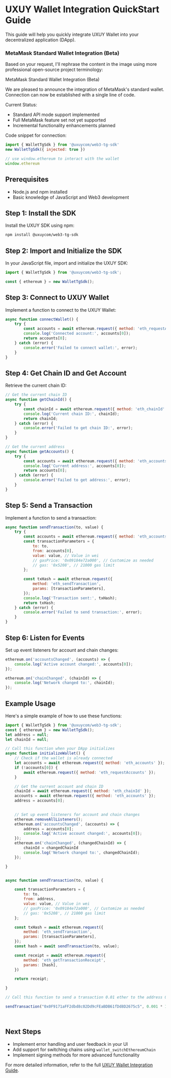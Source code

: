 # UXUY Wallet Integration QuickStart Guide

This guide will help you quickly integrate UXUY Wallet into your decentralized application (DApp).


### MetaMask Standard Wallet Integration (Beta)
Based on your request, I'll rephrase the content in the image using more professional open-source project terminology:

MetaMask Standard Wallet Integration (Beta)

We are pleased to announce the integration of MetaMask's standard wallet. Connection can now be established with a single line of code.

Current Status:
- Standard API mode support implemented
- Full MetaMask feature set not yet supported
- Incremental functionality enhancements planned

Code snippet for connection:
```javascript
import { WalletTgSdk } from '@uxuycom/web3-tg-sdk'
new WalletTgSdk({ injected: true })

// use window.ethereum to interact with the wallet
window.ethereum
```


## Prerequisites

- Node.js and npm installed
- Basic knowledge of JavaScript and Web3 development

## Step 1: Install the SDK

Install the UXUY SDK using npm:

```bash
npm install @uxuycom/web3-tg-sdk
```

## Step 2: Import and Initialize the SDK

In your JavaScript file, import and initialize the UXUY SDK:

```javascript
import { WalletTgSdk } from '@uxuycom/web3-tg-sdk';

const { ethereum } = new WalletTgSdk();
```

## Step 3: Connect to UXUY Wallet

Implement a function to connect to the UXUY Wallet:

```javascript
async function connectWallet() {
    try {
        const accounts = await ethereum.request({ method: 'eth_requestAccounts' });
        console.log('Connected account:', accounts[0]);
        return accounts[0];
    } catch (error) {
        console.error('Failed to connect wallet:', error);
    }
}
```

## Step 4: Get Chain ID and Get Account

Retrieve the current chain ID:

```javascript
// Get the current chain ID
async function getChainId() {
    try {
        const chainId = await ethereum.request({ method: 'eth_chainId' });
        console.log('Current chain ID:', chainId);
        return chainId;
    } catch (error) {
        console.error('Failed to get chain ID:', error);
    }
}

// Get the current address
async function getAccounts() {
    try {
        const accounts = await ethereum.request({ method: 'eth_accounts' });
        console.log('Current address:', accounts[0]);
        return accounts[0];
    } catch (error) {
        console.error('Failed to get address:', error);
    }
}
```

## Step 5: Send a Transaction

Implement a function to send a transaction:

```javascript
async function sendTransaction(to, value) {
    try {
        const accounts = await ethereum.request({ method: 'eth_accounts' });
        const transactionParameters = {
            to: to,
            from: accounts[0],
            value: value, // Value in wei
            // gasPrice: '0x09184e72a000', // Customize as needed
            // gas: '0x5208', // 21000 gas limit
        };

        const txHash = await ethereum.request({
            method: 'eth_sendTransaction',
            params: [transactionParameters],
        });
        console.log('Transaction sent:', txHash);
        return txHash;
    } catch (error) {
        console.error('Failed to send transaction:', error);
    }
}
```

## Step 6: Listen for Events

Set up event listeners for account and chain changes:

```javascript
ethereum.on('accountsChanged', (accounts) => {
    console.log('Active account changed:', accounts[0]);
});

ethereum.on('chainChanged', (chainId) => {
    console.log('Network changed to:', chainId);
});


```

## Example Usage

Here's a simple example of how to use these functions:

```javascript
import { WalletTgSdk } from '@uxuycom/web3-tg-sdk';
const { ethereum } = new WalletTgSdk();
let address = null;
let chainId = null;

// Call this function when your DApp initializes
async function initializeWallet() {
    // Check if the wallet is already connected
    let accounts = await ethereum.request({ method: 'eth_accounts' });
    if (!accounts[0]) {
        await ethereum.request({ method: 'eth_requestAccounts' });
    }

    // Get the current account and chain ID
    chainId = await ethereum.request({ method: 'eth_chainId' });
    accounts = await ethereum.request({ method: 'eth_accounts' });
    address = accounts[0];
  

    // Set up event listeners for account and chain changes
    ethereum.removeAllListeners();
    ethereum.on('accountsChanged', (accounts) => {
        address = accounts[0];
        console.log('Active account changed:', accounts[0]);
    });
    ethereum.on('chainChanged', (changedChainId) => {
        chainId = changedChainId
        console.log('Network changed to:', changedChainId);
    });

}


async function sendTransaction(to, value) {

    const transactionParameters = {
        to: to,
        from: address,
        value: value, // Value in wei
        // gasPrice: '0x09184e72a000', // Customize as needed
        // gas: '0x5208', // 21000 gas limit
    };

    const txHash = await ethereum.request({
        method: 'eth_sendTransaction',
        params: [transactionParameters],
    });
    const hash = await sendTransaction(to, value);

    const receipt = await ethereum.request({
        method: 'eth_getTransactionReceipt',
        params: [hash],
    })

    return receipt;

}

// Call this function to send a transaction 0.01 ether to the address 0x0F9171aFF2dbd8c02Dd9cFEaBDB61fDd8D2675c5

sendTransaction("0x0F9171aFF2dbd8c02Dd9cFEaBDB61fDd8D2675c5", 0.001 * 10 ** 18);

          

```

## Next Steps

- Implement error handling and user feedback in your UI
- Add support for switching chains using `wallet_switchEthereumChain`
- Implement signing methods for more advanced functionality

For more detailed information, refer to the full [UXUY Wallet Integration Guide](guide.md).
